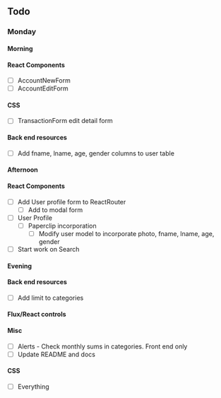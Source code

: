 ## Todo
### Monday
#### Morning
#### React Components
- [ ] AccountNewForm
- [ ] AccountEditForm
#### CSS
- [ ] TransactionForm edit detail form
#### Back end resources
  - [ ] Add fname, lname, age, gender columns to user table
#### Afternoon
#### React Components
- [ ] Add User profile form to ReactRouter
  - [ ] Add to modal form
- [ ] User Profile
  - [ ] Paperclip incorporation
    - [ ] Modify user model to incorporate photo, fname, lname, age, gender
- [ ] Start work on Search
#### Evening
#### Back end resources
- [ ] Add limit to categories
#### Flux/React controls
#### Misc
- [ ] Alerts - Check monthly sums in categories.  Front end only
- [ ] Update README and docs
#### CSS
- [ ] Everything

